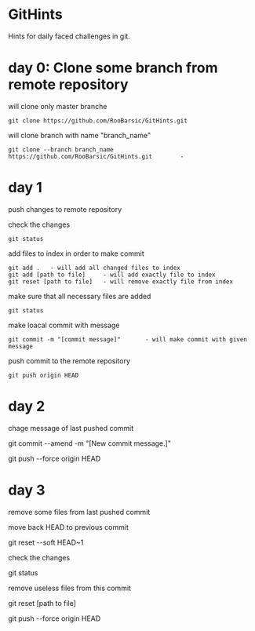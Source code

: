 # GitHints
Hints for daily faced challenges in git.

# day 0: Clone some branch from remote repository

will clone only master branche
```git
git clone https://github.com/RooBarsic/GitHints.git
```
will clone branch with name "branch_name"
```git
git clone --branch branch_name https://github.com/RooBarsic/GitHints.git        -  
```

# day 1 
push changes to remote repository

check the changes
```git
git status
```

add files to index in order to make commit
```git
git add .   - will add all changed files to index
git add [path to file]     - will add exactly file to index
git reset [path to file]   - will remove exactly file from index
```

make sure that all necessary files are added
```git
git status
```

make loacal commit with message
```git
git commit -m "[commit message]"       - will make commit with given message
```

push commit to the remote repository
```git
git push origin HEAD
```


# day 2

chage message of last pushed commit 



git commit --amend -m "[New commit message.]"

git push --force origin HEAD



# day 3
remove some files from last pushed commit 



move back HEAD to previous commit

git reset --soft HEAD~1



check the changes

git status



remove useless files from this commit

git reset [path to file]



git push --force origin HEAD
